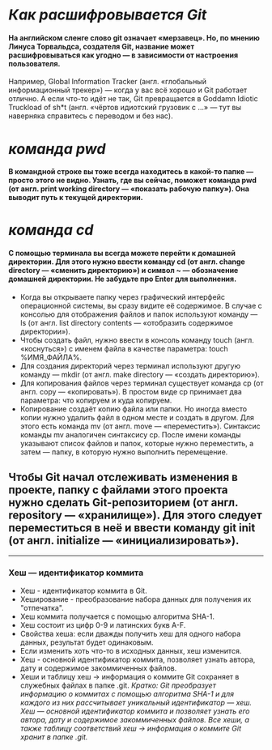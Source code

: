 # _Как расшифровывается Git_


#### На английском сленге слово git означает «мерзавец». Но, по мнению Линуса Торвальдса, создателя Git, название может расшифровываться как угодно — в зависимости от настроения пользователя.
Например, Global Information Tracker (англ. «глобальный информационный трекер») — когда у вас всё хорошо и Git работает отлично. А если что-то идёт не так, Git превращается в Goddamn Idiotic Truckload of sh*t (англ. «чёртов идиотский грузовик c ...» — тут вы наверняка справитесь с переводом и без нас).

# _команда pwd_
#### В командной строке вы тоже всегда находитесь в какой-то папке — просто этого не видно. Узнать, где вы сейчас, поможет команда pwd (от англ. print working directory — «показать рабочую папку»). Она выводит путь к текущей директории.

# _команда cd_
#### С помощью терминала вы всегда можете перейти к домашней директории. Для этого нужно ввести команду cd (от англ. change directory — «сменить директорию») и символ ~ — обозначение домашней директории. Не забудьте про Enter для выполнения.

- Когда вы открываете папку через графический интерфейс операционной системы, вы сразу видите её содержимое. В случае с консолью для отображения файлов и папок используют команду — ls (от англ. list directory contents — «отобразить содержимое директории»).
- Чтобы создать файл, нужно ввести в консоль команду touch (англ. «коснуться») с именем файла в качестве параметра: touch %ИМЯ_ФАЙЛА%.
- Для создания директорий через терминал используют другую команду — mkdir (от англ. make directory — «создать директорию»).
- Для копирования файлов через терминал существует команда cp (от англ. copy — «копировать»). В простом виде cp принимает два параметра: что копируем и куда копируем.
- Копирование создаёт копию файла или папки. Но иногда вместо копии нужно удалить файл в одном месте и создать в другом. Для этого есть команда mv (от англ. move — «переместить»). Синтаксис команды mv аналогичен синтаксису cp. После имени команды указывают список файлов и папок, которые нужно переместить, а затем — папку, в которую нужно выполнить перемещение.

## Чтобы Git начал отслеживать изменения в проекте, папку с файлами этого проекта нужно сделать Git-репозиторием (от англ. repository — «хранилище»). Для этого следует переместиться в неё и ввести команду git init (от англ. initialize — «инициализировать»).

---
### Хеш — идентификатор коммита
- Хеш - идентификатор коммита в Git.
- Хеширование - преобразование набора данных для получения их "отпечатка".
- Хеш коммита получается с помощью алгоритма SHA-1.
- Хеш состоит из цифр 0-9 и латинских букв A-F.
- Свойства хеша: если дважды получить хеш для одного набора данных, результат будет одинаковым.
- Если изменить хоть что-то в исходных данных, хеш изменится.
- Хеш - основной идентификатор коммита, позволяет узнать автора, дату и содержимое закоммиченных файлов.
- Хеши и таблицу хеш → информация о коммите Git сохраняет в служебных файлах в папке .git.
_Кратко: Git преобразует информацию о коммитах с помощью алгоритма SHA-1 и для каждого из них рассчитывает уникальный идентификатор — хеш.
Хеш — основной идентификатор коммита и позволяет узнать его автора, дату и содержимое закоммиченных файлов.
Все хеши, а также таблицу соответствий хеш → информация о коммите Git хранит в папке .git._

